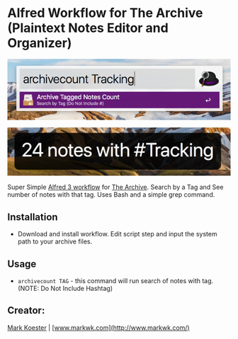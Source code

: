 # Alfred Workflow for The Archive (Plaintext Notes Editor and Organizer)

![The Archive Alfred Workflow](https://github.com/markwk/alfred-workflow-the-archive/blob/master/the-archive-alfred-workflow-search-example.png)

![The Archive Alfred Workflow](https://github.com/markwk/alfred-workflow-the-archive/blob/master/the-archive-alfred-workflow-search-results-example.png)

Super Simple [Alfred 3 workflow](https://www.alfredapp.com/workflows/) for [The Archive](https://zettelkasten.de/the-archive/). Search by a Tag and See number of notes with that tag. Uses Bash and a simple grep command. 

## Installation 

* Download and install workflow. Edit script step and input the system path to your archive files. 

## Usage

* `archivecount TAG` - this command will run search of notes with tag. (NOTE: Do Not Include Hashtag)

## Creator: 

[Mark Koester](https://github.com/markwk/) | [www.markwk.com](http://www.markwk.com/)

